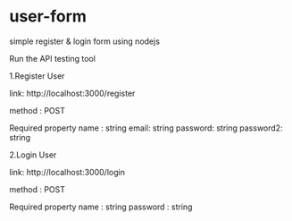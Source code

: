 # user-form
simple register &amp; login form using nodejs

Run the API testing tool

1.Register User

link: http://localhost:3000/register

method : POST

Required property
 name : string
 email: string
 password: string
 password2: string
 
 2.Login User
 
 link: http://localhost:3000/login

 method : POST

Required property
 name : string
 password : string
